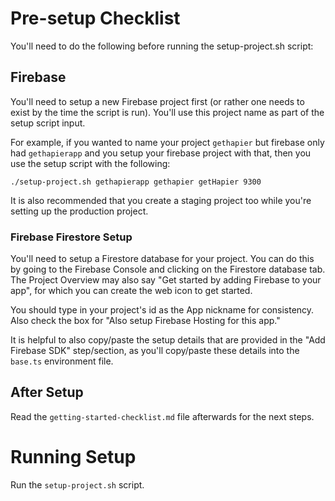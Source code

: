 # Pre-setup Checklist
You'll need to do the following before running the setup-project.sh script:

## Firebase
You'll need to setup a new Firebase project first (or rather one needs to exist by the time the script is run). You'll use this project name as part of the setup script input.

For example, if you wanted to name your project `gethapier` but firebase only had `gethapierapp` and you setup your firebase project with that, then you use the setup script with the following:

`./setup-project.sh gethapierapp gethapier getHapier 9300`

It is also recommended that you create a staging project too while you're setting up the production project.

### Firebase Firestore Setup
You'll need to setup a Firestore database for your project. You can do this by going to the Firebase Console and clicking on the Firestore database tab. The Project Overview may also say "Get started by adding Firebase to your app", for which you can create the web icon to get started.

You should type in your project's id as the App nickname for consistency. Also check the box for "Also setup Firebase Hosting for this app."

It is helpful to also copy/paste the setup details that are provided in the "Add Firebase SDK" step/section, as you'll copy/paste these details into the `base.ts` environment file.

## After Setup
Read the `getting-started-checklist.md` file afterwards for the next steps.

# Running Setup
Run the `setup-project.sh` script.
